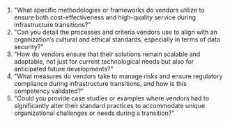 1. "What specific methodologies or frameworks do vendors utilize to ensure both cost-effectiveness and high-quality service during infrastructure transitions?"
2. "Can you detail the processes and criteria vendors use to align with an organization’s cultural and ethical standards, especially in terms of data security?"
3. "How do vendors ensure that their solutions remain scalable and adaptable, not just for current technological needs but also for anticipated future developments?"
4. "What measures do vendors take to manage risks and ensure regulatory compliance during infrastructure transitions, and how is this competency validated?"
5. "Could you provide case studies or examples where vendors had to significantly alter their standard practices to accommodate unique organizational challenges or needs during a transition?"